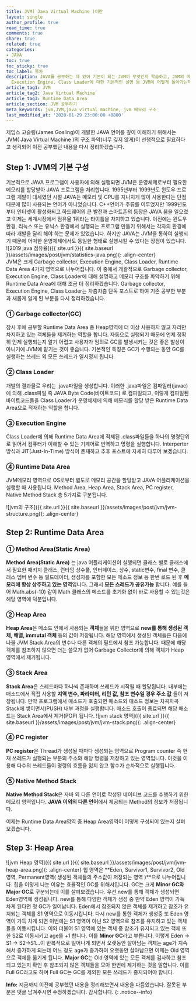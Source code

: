 ```yaml
---
title: JVM( Java Virtual Machine )이란
layout: single
author_profile: true
read_time: true
comments: true
share: true
related: true
categories:
- JAVA
toc: true
toc_sticky: true
toc_label: 목차
description: JAVA를 공부하는 데 있어 기본이 되는 JVM이 무엇인지 학습하고, JVM의 메모리 구조와 Garbage collector,
  Execution Engine, Class Loader에 대한 기본적인 설명 등 JVM이 어떻게 돌아가는지에 대한 기초를 잡는 게시물
article_tag1: JVM
article_tag2: Java Virtual Machine
article_tag3: Runtime Data Area
article_section: JVM 공부하기
meta_keywords: jvm,JVM,java virtual machine, jvm 메모리 구조
last_modified_at: '2020-01-29 23:00:00 +0800'
---
```


제임스 고슬링(James Gosling)이 개발한 JAVA 언어를 깊이 이해하기 위해서는 JVM( Java Virtual Machine )의 구조 파악(너무 깊지 않게)이 선행적으로 필요하다고 생각되어 이전 공부했던 내용을 다시 정리하겠습니다.

## Step 1: JVM의 기본 구성
기본적으로 JAVA 프로그램이 사용자에 의해 실행되면 JVM은 운영체제로부터 필요한 메모리를 할당받아 JAVA 프로그램을 처리합니다. 1995년부터 1999년도 윈도우 프로그램 개발이 대세였던 시절 JAVA는 메모리 및 CPU를 지나치게 많이 사용한다는 단점 때문에 많이 사용되는 언어가 아니었습니다. C++언어가 주류를 이루었지만 1999년도부터 인터넷이 활성화되고 하드웨어의 큰 발전과 스마트폰의 등장은 JAVA 붐을 일으켰고 이제는 세계시장에서 점유율 1위라는 타이틀을 차지하고 있습니다. 이전에는 윈도우환경, 리눅스 또는 유닉스 환경에서 실행되는 프로그램 만들기 위해서는 각자의 환경에 따라 개발을 달리 해야 하는 문제가 있었습니다. 하지만 JAVA는 JVM을 통하여 실행되기 때문에 어떠한 운영체제에서도 동일한 형태로 실행시킬 수 있다는  장점이 있습니다.<br/>
![2019 java 점유율]({{ site.url }}{{ site.baseurl }}/assets/images/post/jvm/statistics-java.png){: .align-center}
<br/>
 JVM은 크게 Garbage collector, Execution Engine, Class Loader, Runtime Data Area 4가지 영역으로 나누어집니다. 이 중에서 개괄적으로 Garbage collector, Execution Engine, Class Loader에 대해 설명하고 메모리 구조를 파악하기 위해 Runtime Data Area에 대해 조금 더 정리하겠습니다. Garbage collector, Execution Engine, Class Loader는 차츰차츰 단독 포스트로 하여 기존 공부한 부분과 새롭게 알게 된 부분을 다시 정리하겠습니다.
 
### ① Garbage collector(GC)
잠시 후에 공부할 Runtime Data Area  중 Heap영역에 더 이상 사용하지 않고 자리만 차지하고 있는 객체들을 제거하는 역할을 합니다. 자동으로 실행되기 때문에 언제 정확히 언제 실행되는지 알기 어렵고 사용자가 임의로 GC를 발생시키는 것은 좋은 발상이 아니기에 JVM에 맡기는 것이 좋습니다. 기본적인 특징은 GC가 수행되는 동안 GC를 실행하는 쓰레드 외 모든 쓰레드가 일시정지 됩니다.

### ② Class Loader
개발의 결과물로 우리는  .java파일을 생성합니다. 이러한 .java파일은 컴파일러(javac)에 의해 .class파일 즉 JAVA Byte Code(바이트코드) 로 컴파일되고, 이렇게 컴파일된 바이트코드들을 Class Loader가 운영체제에 의해 메모리를 할당 받은 Runtime Data Area으로 적재하는 역할을 합니다.

### ③ Execution Engine
 Class Loader에 의해 Runtime Data Area에 적제된 .class파일들을 하나의 명령단위로 읽어서 컴퓨터가 이해할 수 있는 기계어로 번역하고 명령을 실행합니다.  Interperter방식과  JIT(Just-In-Time) 방식이 존재하고 추후 포스트에 자세히 다루어 보겠습니다.
	
### ④ Runtime Data Area
JVM메모리 영역으로 OS로부터 별도로 메모리 공간을 할당받고 JAVA 어플리케이션을 실행할 때 사용됩니다. Method Area, Heap Area, Stack Area, PC register, Native Method Stack 총 5가지로 구분됩니다.

![jvm의 구조]({{ site.url }}{{ site.baseurl }}/assets/images/post/jvm/jvm-structure.png){: .align-center}

## Step 2: Runtime Data Area
### ① Method Area(Static Area)
**Method Area(Static Area)** 는 java 어플리케이션이 실행되면 클래스 별로 클래스에서 필요한 패키지 클래스, 런타임 상수풀, 인터페이스, 상수, static변수, final 변수, 클래스 멤버 변수 등 필드데이터, 생성자를 포함한 모든 메소드 정보 등 한번 로드 된 후 **메모리에 항상 상주하고 있는 영역**입니다. 그래서 **모든 스레드가 공유가능** 합니다. 예를 들어 Math.abs(-10) 같이 Math 클래스의 메소드를 초기화 없이 바로 사용할 수 있는것은 해당 영역에 덕분입니다. 

###  ② Heap Area
**Heap Area**은 메소드 안에서 사용되는 **객체**들을 위한 영역으로 **new를 통해 생성된 객체, 배열, immutal 객체** 등의 값이 저장됩니다. 해당 영역에서 생성된 객체들은 다음에 나올 JVM Stack Area의 변수나 다른 객체의 필드에서 참조 가능합니다. 때문에 해당 객체를 참조하지 않으면 더는 쓸모가 없어 Garbage Collector에 의해 객체가 Heap 영역에서 제거됩니다.

###  ③ Stack Area
**Stack Area**은 스레드마다 하나씩 존재하며 쓰레드가 시작될 때 할당됩니다. 내부에는 매소드에서 직접 사용할 **지역 변수, 파라미터, 리턴 값, 참조 변수일 경우 주소 값** 들이 저장됩니다. 만약 프로그램에서 매소드가 호출되면 매소드와 매소드 정보는 차곡차곡 Stack에 쌓이면서(PUSH) 내부 과정을 실행합니다. 매소드 호출이 종료되면 해당 매소드는 Stack Area에서 제거(POP) 됩니다. 
![jvm stack 영역]({{ site.url }}{{ site.baseurl }}/assets/images/post/jvm/jvm-stack.png){: .align-center}

###  ④ PC register
**PC register**은 Thread가 생성될 때마다 생성되는 영역으로 Program counter 즉 현재 쓰레드가 실행되는 부분의 주소와 해당 명령을 저장하고 있는 영역입니다. 이것을 이용해 다수의 쓰레드들이 명령의 흐름을 잃지 않고 함수가 순차적으로 실행됩니다.

###  ⑤ Native Method Stack
**Native Method Stack**은 자바 외 다른 언어로 작성된 네이티브 코드를 수행하기 위한 메모리 영역입니다. **JAVA 이외의 다른 언어**에서 제공되는 Method의 정보가 저장됩니다.

이제는 Runtime Data Area영역 중  Heap Area영역이 어떻게 구성되어 있는지 살펴보겠습니다.

## Step 3: Heap Area
 ![jvm Heap 영역]({{ site.url }}{{ site.baseurl }}/assets/images/post/jvm/jvm-heap-area.png){: .align-center}
힙 영역은 **Eden, Survivor1, Survivor2, Old 영역, Permanent영역( 생성된 객체들의 주소값이 저장되는 영역 )**으로 나누어집니다. 힙을 이렇게 나눈 이유는 효율적인 GC를 위해서입니다. GC는 크게 **Minor GC와 Major GC**로 구분되는데 이를 살펴보겠습니다. 우선 new를 통해 객체가 생성되면 Eden영역에 생성됩니다. new를 통해 다양한 객체가 생성 중 만약 Eden 영역이 가득 차게 된다면 첫 GC가 일어납니다. Eden에서 참조되지 않은 객체를 제거하고 참조가 유지되는 객체를 S1 영역으로 이동시킵니다. 다시 new를 통한 객체가 생성중 또 Eden 영역이 가득 차게 되면 이번에는 S1 영역이 아닌 S2 영역으로 참조를 유지하고 있는 객체들을 이동시킵니다. 이와 더불어 S1 영역에 있는 객체 중 참조가 유지되고 있는 객체 또한 S2로 이동시키고 age를 +1 합니다. 이를 **Minor GC**라고 부릅니다. 이렇게 Eden -> S1 -> S2->S1...이 반복적으로 일어나게 되면서 오랫동안 살아남는 객체는 age가 지속해서 증가하게 되는데 어느 정도 age가 증가하여 오랫동안 살아남으면 이제는 Old 영역으로 객체를 옮기게 됩니다. **Major GC**는 Old 영역에 있는 모든 객체를 검사하고 참조되고 있는지 확인 후 참조되지 않은 객체들을 모아 한번에 제거하는 것을 말합니다. 이를 Full GC라고도 하며 Full GC는 GC를 제외한 모든 쓰레드가 중지되어야 합니다.

**Info:** 지금까지 이전에 공부했던 내용을 정리해보면서 내용을 다듬었습니다. 잘못된 부분은 댓글 남겨주시면 수정하겠습니다. 감사합니다.
{: .notice--info}